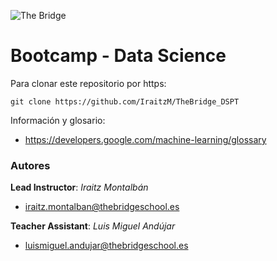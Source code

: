 ![The Bridge](./1-Ramp_Up/Git/img/TheBridge_logo.png)

# Bootcamp - Data Science

Para clonar este repositorio por https:

```
git clone https://github.com/IraitzM/TheBridge_DSPT
```

Información y glosario:

- https://developers.google.com/machine-learning/glossary

### Autores

**Lead Instructor**: *Iraitz Montalbán*

- iraitz.montalban@thebridgeschool.es

**Teacher Assistant**: *Luis Miguel Andújar*

- luismiguel.andujar@thebridgeschool.es